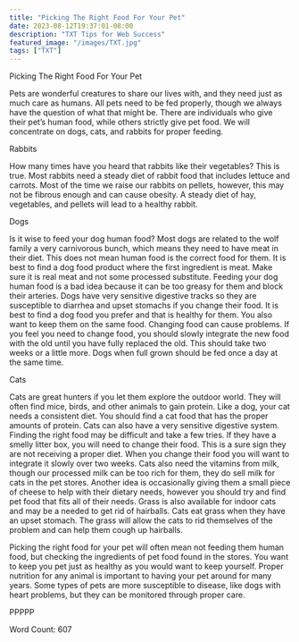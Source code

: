 ```yaml
---
title: "Picking The Right Food For Your Pet"
date: 2023-08-12T19:37:01-08:00
description: "TXT Tips for Web Success"
featured_image: "/images/TXT.jpg"
tags: ["TXT"]
---
```


Picking The Right Food For Your Pet

Pets are wonderful creatures to share our lives with, and they need just as much care as humans. All pets need to be fed properly, though we always have the question of what that might be. There are individuals who give their pet’s human food, while others strictly give pet food. We will concentrate on dogs, cats, and rabbits for proper feeding.

Rabbits

How many times have you heard that rabbits like their vegetables? This is true. Most rabbits need a steady diet of rabbit food that includes lettuce and carrots. Most of the time we raise our rabbits on pellets, however, this may not be fibrous enough and can cause obesity. A steady diet of hay, vegetables, and pellets will lead to a healthy rabbit.

Dogs

Is it wise to feed your dog human food? Most dogs are related to the wolf family a very carnivorous bunch, which means they need to have meat in their diet. This does not mean human food is the correct food for them. It is best to find a dog food product where the first ingredient is meat. Make sure it is real meat and not some processed substitute. Feeding your dog human food is a bad idea because it can be too greasy for them and block their arteries. Dogs have very sensitive digestive tracks so they are susceptible to diarrhea and upset stomachs if you change their food. It is best to find a dog food you prefer and that is healthy for them. You also want to keep them on the same food.  Changing food can cause problems. If you feel you need to change food, you should slowly integrate the new food with the old until you have fully replaced the old. This should take two weeks or a little more. Dogs when full grown should be fed once a day at the same time.

Cats

Cats are great hunters if you let them explore the outdoor world. They will often find mice, birds, and other animals to gain protein. Like a dog, your cat needs a consistent diet.  You should find a cat food that has the proper amounts of protein. Cats can also have a very sensitive digestive system. Finding the right food may be difficult and take a few tries. If they have a smelly litter box, you will need to change their food. This is a sure sign they are not receiving a proper diet. When you change their food you will want to integrate it slowly over two weeks. Cats also need the vitamins from milk, though our processed milk can be too rich for them, they do sell milk for cats in the pet stores. Another idea is occasionally giving them a small piece of cheese to help with their dietary needs, however you should try and find pet food that fits all of their needs. Grass is also available for indoor cats and may be a needed to get rid of hairballs. Cats eat grass when they have an upset stomach. The grass will allow the cats to rid themselves of the problem and can help them cough up hairballs.

Picking the right food for your pet will often mean not feeding them human food, but checking the ingredients of pet food found in the stores. You want to keep you pet just as healthy as you would want to keep yourself. Proper nutrition for any animal is important to having your pet around for many years. Some types of pets are more susceptible to disease, like dogs with heart problems, but they can be monitored through proper care.   

PPPPP

Word Count: 607   

